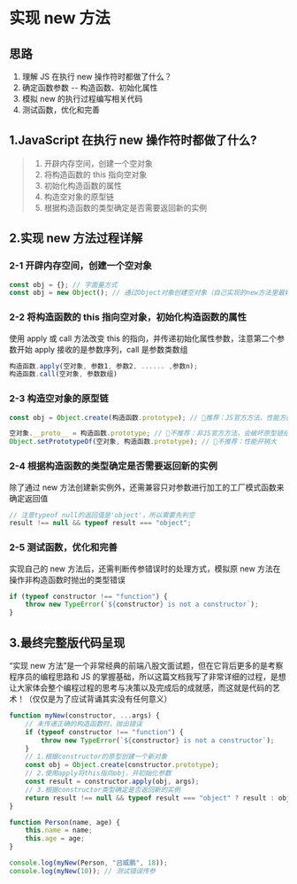 # 实现 new 方法

## 思路

1. 理解 JS 在执行 new 操作符时都做了什么？
2. 确定函数参数 -- 构造函数、初始化属性
3. 模拟 new 的执行过程编写相关代码
4. 测试函数，优化和完善

## 1.JavaScript 在执行 new 操作符时都做了什么?

> 1. 开辟内存空间，创建一个空对象
> 2. 将构造函数的 this 指向空对象
> 3. 初始化构造函数的属性
> 4. 构造空对象的原型链
> 5. 根据构造函数的类型确定是否需要返回新的实例

## 2.实现 new 方法过程详解

### 2-1 开辟内存空间，创建一个空对象

```js
const obj = {}; // 字面量方式
const obj = new Object(); // 通过Object对象创建空对象（自己实现的new方法里最好不要出现new）
```

### 2-2 将构造函数的 this 指向空对象，初始化构造函数的属性

使用 apply 或 call 方法改变 this 的指向，并传递初始化属性参数，注意第二个参数开始 apply 接收的是参数序列，call 是参数类数组

```js
构造函数.apply(空对象, 参数1, 参数2, ...... ,参数n);
构造函数.call(空对象, 参数数组)
```

### 2-3 构造空对象的原型链

```js
const obj = Object.create(构造函数.prototype); // 🙆推荐：JS官方方法，性能方面做了优化，在创建新对象时就指定了原型链，精简了代码

空对象.__proto__ = 构造函数.prototype; // 🙅不推荐：非JS官方方法，会破坏原型链结构，存在兼容性、性能等问题
Object.setPrototypeOf(空对象, 构造函数.prototype); // 🙅不推荐：性能开销大
```

### 2-4 根据构造函数的类型确定是否需要返回新的实例

除了通过 new 方法创建新实例外，还需兼容只对参数进行加工的工厂模式函数来确定返回值

```js
// 注意typeof null的返回值是'object'，所以需要先判空
result !== null && typeof result === "object";
```

### 2-5 测试函数，优化和完善

实现自己的 new 方法后，还需判断传参错误时的处理方式，模拟原 new 方法在操作非构造函数时抛出的类型错误

```js
if (typeof constructor !== "function") {
	throw new TypeError(`${constructor} is not a constructor`);
}
```

## 3.最终完整版代码呈现

“实现 new 方法”是一个非常经典的前端八股文面试题，但在它背后更多的是考察程序员的编程思路和 JS 的掌握基础，所以这篇文档我写了非常详细的过程，是想让大家体会整个编程过程的思考与决策以及完成后的成就感，而这就是代码的艺术！（仅仅是为了应试背诵其实没有任何意义）

```js
function myNew(constructor, ...args) {
	// 未传递正确的构造函数时，抛出错误
	if (typeof constructor !== "function") {
		throw new TypeError(`${constructor} is not a constructor`);
	}
	// 1.根据constructor的原型创建一个新对象
	const obj = Object.create(constructor.prototype);
	// 2.使用apply将this指向obj，并初始化参数
	const result = constructor.apply(obj, args);
	// 3.根据constructor类型确定是否返回新的实例
	return result !== null && typeof result === "object" ? result : obj;
}

function Person(name, age) {
	this.name = name;
	this.age = age;
}

console.log(myNew(Person, "吕威鹏", 18));
console.log(myNew(10)); // 测试错误传参
```
